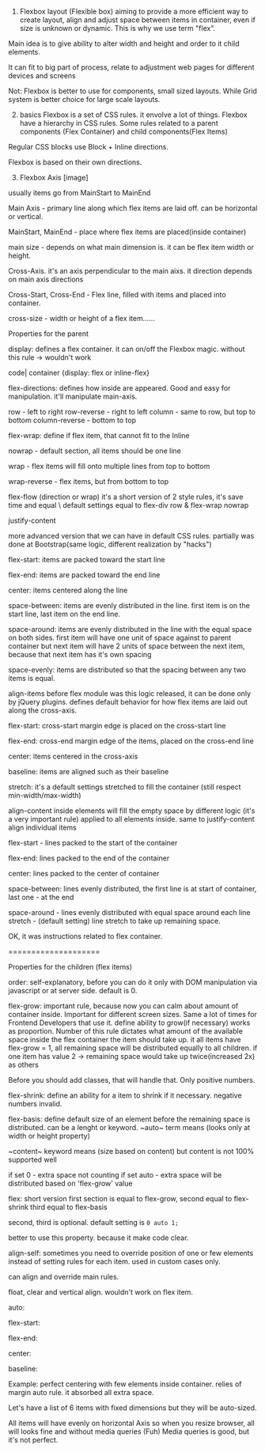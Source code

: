 1) Flexbox layout (Flexible box) aiming to provide a more efficient way to create layout, align and adjust space between items in container, even if size is unknown or dynamic.
This is why we use term "flex".

Main idea is to give ability to alter width and height and order to it child elements.

It can fit to big part of process, relate to adjustment web pages for different devices and screens

Not: Flexbox is better to use for components, small sized layouts. While Grid system is better choice for large scale layouts.





2) basics
Flexbox is a set of CSS rules. it envolve a lot of things. Flexbox have a hierarchy in CSS rules.
Some rules related to a parent components (Flex Container) and child components(Flex Items)

Regular CSS blocks use Block + Inline directions.

Flexbox is based on their own directions.




3) Flexbox Axis
[image]

usually items go from MainStart to MainEnd

Main Axis - primary line along which flex items are laid off. can be horizontal or vertical.


MainStart, MainEnd - place where flex items are placed(inside container)


main size - depends on what main dimension is. it can be flex item width or height.


Cross-Axis. it's an axis perpendicular to the main aixs.
it direction depends on main axis directions


Cross-Start, Cross-End - Flex line, filled with items and placed into container.

cross-size - width or height of a flex item......






Properties for the parent


display: defines a flex container. it can on/off the Flexbox magic.
without this rule -> wouldn't work

code| container {display: flex or inline-flex}

flex-directions: defines how inside are appeared. Good and easy for manipulation. it'll manipulate main-axis.

row - left to right
row-reverse - right to left
column - same to row, but top to bottom
column-reverse - bottom to top






flex-wrap: define if flex item, that cannot fit to the Inline

nowrap - default section, all items should be one line

wrap - flex items will fill onto multiple lines from top to bottom

wrap-reverse - flex items, but from bottom to top







flex-flow (direction or wrap)
it's a short version of 2 style rules, it's save time and equal \ default settings equal to
flex-div row & flex-wrap nowrap








justify-content

more advanced version that we can have in default CSS rules. partially was done at Bootstrap(same logic, different realization by "hacks")

flex-start: items are packed toward the start line

flex-end: items are packed toward the end line

center: items centered along the line

space-between: items are evenly distributed in the line. first item is on the start line, last item on the end line.

space-around: items are evenly distributed in the line with the equal space on both sides.
first item will have one unit of space against to parent container but next item will have 2 units of space between the next item, because that next item has it's own spacing


space-evenly: items are distributed so that the spacing between any two items is equal.






align-items before flex module was this logic released, it can be done only by jQuery plugins. defines default behavior for how flex items are laid out along the cross-axis.

flex-start: cross-start margin edge is placed on the cross-start line

flex-end: cross-end margin edge of the items, placed on the cross-end line

center: items centered in the cross-axis

baseline: items are aligned such as their baseline

stretch: it's a default settings stretched to fill the container (still respect min-width/max-width)

align-content inside elements will fill the empty space by different logic (it's a very important rule)
applied to all elements inside. same to justify-content align individual items

flex-start - lines packed to the start of the container

flex-end: lines packed to the end of the container

center: lines packed to the center of container

space-between: lines evenly distributed, the first line is at start of container, last one - at the end

space-around - lines evenly distributed with equal space around each line
stretch - (default setting) line stretch to take up remaining space.



OK, it was instructions related to flex container.


====================

Properties for the children (flex items)

order: self-explanatory, before you can do it only with DOM manipulation via javascript or at server side.
default is 0.

flex-grow: important rule, because now you can calm about amount of container inside. Important
for different screen sizes. Same a lot of times for Frontend Developers that use it.
define ability to grow(if necessary) works as proportion. Number of this rule dictates what amount of
the available space inside the flex container the item should take up.
it all items have flex-grow = 1, all remaining space will be distributed equally to all children.
if one item has value 2 -> remaining space would take up twice(increased 2x) as others






Before you should add classes, that will handle that.
Only positive numbers.

flex-shrink: define an ability for a item to shrink if it necessary. negative numbers invalid.

flex-basis: define default size of an element before the remaining space is distributed.
can be a lenght or keyword.
~auto~ term means (looks only at width or height property)

~content~ keyword means (size based on content) but content is not 100% supported well

if set 0 - extra space not counting
if set auto - extra space will be distributed based on 'flex-grow' value

flex: short version
first section is equal to flex-grow,
second equal to flex-shrink
third equal to flex-basis

second, third is optional.
default setting is `0 auto 1;`

better to use this property. because it make code clear.





align-self: sometimes you need to override position of one or few elements instead of setting
rules for each item. used in custom cases only.

can align and override main rules.

float, clear and vertical align. wouldn't work on flex item.

auto:

flex-start:

flex-end:

center:

baseline:




Example: perfect centering with few elements inside container.
relies of margin auto rule. it absorbed all extra space.

Let's have a list of 6 items with fixed dimensions but they will be auto-sized.

All items will have evenly on horizontal Axis so when you resize browser, all will looks fine and without media queries
(Fuh) Media queries is good, but it's not perfect.
